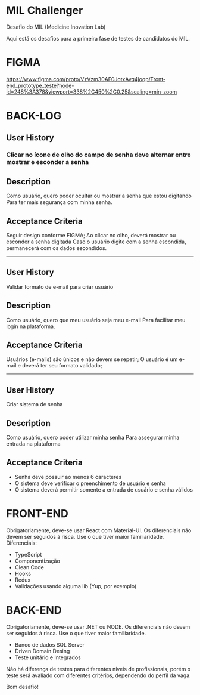 # MIL Challenger
Desafio do MIL (Medicine Inovation Lab)

Aqui está os desafios para a primeira fase de testes de candidatos do MIL. 

# FIGMA
https://www.figma.com/proto/VzVzm30AF0JotxAvq4joqp/Front-end_prototype_teste?node-id=248%3A378&viewport=338%2C450%2C0.25&scaling=min-zoom

# BACK-LOG
## User History
### Clicar no ícone de olho do campo de senha deve alternar entre mostrar e esconder a senha

## Description
Como usuário, quero poder ocultar ou mostrar a senha que estou digitando
Para ter mais segurança com minha senha.

## Acceptance Criteria
Seguir design conforme FIGMA;
Ao clicar no olho, deverá mostrar ou esconder a senha digitada
Caso o usuário digite com a senha escondida, permanecerá com os dados escondidos.

-------------

## User History
Validar formato de e-mail para criar usuário

## Description
Como usuário, quero que meu usuário seja meu e-mail
Para facilitar meu login na plataforma.

## Acceptance Criteria
Usuários (e-mails) são únicos e não devem se repetir;
O usuário é um e-mail e deverá ter seu formato validado;

-------------

## User History
Criar sistema de senha

## Description
Como usuário, quero poder utilizar minha senha
Para assegurar minha entrada na plataforma

## Acceptance Criteria
- Senha deve possuir ao menos 6 caracteres
- O sistema deve verificar o preenchimento de usuário e senha
- O sistema deverá permitir somente a entrada de usuário e senha válidos

# FRONT-END
Obrigatoriamente, deve-se usar React com Material-UI. Os diferenciais não devem ser seguidos à risca. Use o que tiver maior familiaridade.
Diferenciais:
- TypeScript
- Componentização
- Clean Code
- Hooks
- Redux
- Validações usando alguma lib (Yup, por exemplo)

# BACK-END
Obrigatoriamente, deve-se usar .NET ou NODE. Os diferenciais não devem ser seguidos à risca. Use o que tiver maior familiaridade.
- Banco de dados SQL Server
- Driven Domain Desing
- Teste unitário e Integrados

Não há diferença de testes para diferentes níveis de profissionais, porém o teste será avaliado com diferentes critérios, dependendo do perfil da vaga.

Bom desafio!
